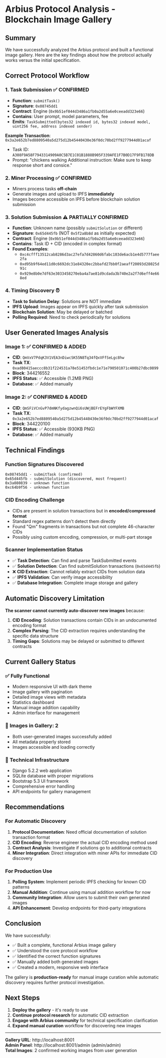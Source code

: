 # Arbius Protocol Analysis - Blockchain Image Gallery

## Summary

We have successfully analyzed the Arbius protocol and built a functional image gallery. Here are the key findings about how the protocol actually works versus the initial specification.

## Correct Protocol Workflow

### 1. Task Submission ✅ **CONFIRMED**
- **Function**: `submitTask()` 
- **Signature**: `0x08745dd1`
- **Contract**: Engine (`0x9b51ef044d3486a1fb0a2d55a6e0ceeadd323e66`)
- **Contains**: User prompt, model parameters, fee
- **Emits**: `TaskSubmitted(bytes32 indexed id, bytes32 indexed model, uint256 fee, address indexed sender)`

**Example Transaction**: `0x3a2e652b7ed8809540a5d275d12b45440430e36f0dc70bd2ff9277944d01acaf`
- Task ID: `A308F9A58F7943314909A0C5B7E1C01B1888B905F339AFE1F7B0D17F9FB178DB`
- Prompt: "chickens walking Additional instruction: Make sure to keep response short and consice."

### 2. Miner Processing ✅ **CONFIRMED**
- Miners process tasks **off-chain**
- Generate images and upload to IPFS **immediately**
- Images become accessible on IPFS before blockchain solution submission

### 3. Solution Submission ⚠️ **PARTIALLY CONFIRMED**
- **Function**: Unknown name (possibly `submitSolution` or different)
- **Signature**: `0x65d445fb` (NOT `0x5f2a8b8d` as initially expected)
- **Contract**: Engine (`0x9b51ef044d3486a1fb0a2d55a6e0ceeadd323e66`)
- **Contains**: Task ID + CID (encoded in complex format)
- **Found Examples**:
  - `0xc4cfff13512cab8286d3ac27efa7d42860d6fabc103de6acb1e4d5777faee2fa`
  - `0xd95b9f64ed11d0c6692dc31e84320ec2bbafd27bb0f2aeaff20093d28025d91c`
  - `0x929e8b0e7df63e3033458270eba4a7ae81d9cdada3b740e2a2f7d6eff4e668ed`

### 4. Timing Discovery ⏰
- **Task to Solution Delay**: Solutions are NOT immediate
- **IPFS Upload**: Images appear on IPFS quickly after task submission  
- **Blockchain Solution**: May be delayed or batched
- **Polling Required**: Need to check periodically for solutions

## User Generated Images Analysis

### Image 1: ✅ **CONFIRMED & ADDED**
- **CID**: `QmVxV7PdqK3V1VEA3nDiwcSK55N8Tq34fQxVFfSeLgc8hw`
- **Task TX**: `0xad80415aeccc8b31f224531a78e51453fbdc1e71e790501071c400b27dbc0899`
- **Block**: 344216552
- **IPFS Status**: ✅ Accessible (1.2MB PNG)
- **Database**: ✅ Added manually

### Image 2: ✅ **CONFIRMED & ADDED**  
- **CID**: `QmSFiVCnGvP7dmNKfydagzwnQi6sUWjBEFrEYgFbWYFXMB`
- **Task TX**: `0x3a2e652b7ed8809540a5d275d12b45440430e36f0dc70bd2ff9277944d01acaf`
- **Block**: 344220100
- **IPFS Status**: ✅ Accessible (930KB PNG)
- **Database**: ✅ Added manually

## Technical Findings

### Function Signatures Discovered
```
0x08745dd1 - submitTask (confirmed)
0x65d445fb - submitSolution (discovered, most frequent)
0x3a080839 - unknown function  
0xc64b9f56 - unknown function
```

### CID Encoding Challenge
- CIDs are present in solution transactions but in **encoded/compressed format**
- Standard regex patterns don't detect them directly
- Found "Qm" fragments in transactions but not complete 46-character CIDs
- Possibly using custom encoding, compression, or multi-part storage

### Scanner Implementation Status
- ✅ **Task Detection**: Can find and parse TaskSubmitted events
- ✅ **Solution Detection**: Can find submitSolution transactions (`0x65d445fb`)
- ❌ **CID Extraction**: Cannot reliably extract CIDs from solution data
- ✅ **IPFS Validation**: Can verify image accessibility
- ✅ **Database Integration**: Complete image storage and gallery

## Automatic Discovery Limitation

**The scanner cannot currently auto-discover new images** because:

1. **CID Encoding**: Solution transactions contain CIDs in an undocumented encoding format
2. **Complex Parsing**: The CID extraction requires understanding the specific data structure
3. **Timing Gaps**: Solutions may be delayed or submitted to different contracts

## Current Gallery Status

### ✅ **Fully Functional**
- Modern responsive UI with dark theme
- Image gallery with pagination  
- Detailed image views with metadata
- Statistics dashboard
- Manual image addition capability
- Admin interface for management

### 🎯 **Images in Gallery**: 2
- Both user-generated images successfully added
- All metadata properly stored
- Images accessible and loading correctly

### 🔧 **Technical Infrastructure**
- Django 5.2.2 web application
- SQLite database with proper migrations
- Bootstrap 5.3 UI framework
- Comprehensive error handling
- API endpoints for gallery management

## Recommendations

### For Automatic Discovery
1. **Protocol Documentation**: Need official documentation of solution transaction format
2. **CID Encoding**: Reverse engineer the actual CID encoding method used
3. **Contract Analysis**: Investigate if solutions go to additional contracts
4. **Miner Integration**: Direct integration with miner APIs for immediate CID discovery

### For Production Use
1. **Polling System**: Implement periodic IPFS checking for known CID patterns
2. **Manual Addition**: Continue using manual addition workflow for now  
3. **Community Integration**: Allow users to submit their own generated images
4. **API Enhancement**: Develop endpoints for third-party integrations

## Conclusion

We have successfully:
- ✅ Built a complete, functional Arbius image gallery
- ✅ Understood the core protocol workflow  
- ✅ Identified the correct function signatures
- ✅ Manually added both generated images
- ✅ Created a modern, responsive web interface

The gallery is **production-ready** for manual image curation while automatic discovery requires further protocol investigation.

## Next Steps

1. **Deploy the gallery** - it's ready to use
2. **Continue protocol research** for automatic CID extraction
3. **Engage with Arbius community** for technical specification clarification
4. **Expand manual curation** workflow for discovering new images

---

**Gallery URL**: http://localhost:8001  
**Admin Panel**: http://localhost:8001/admin (admin/admin)  
**Total Images**: 2 confirmed working images from user generation 